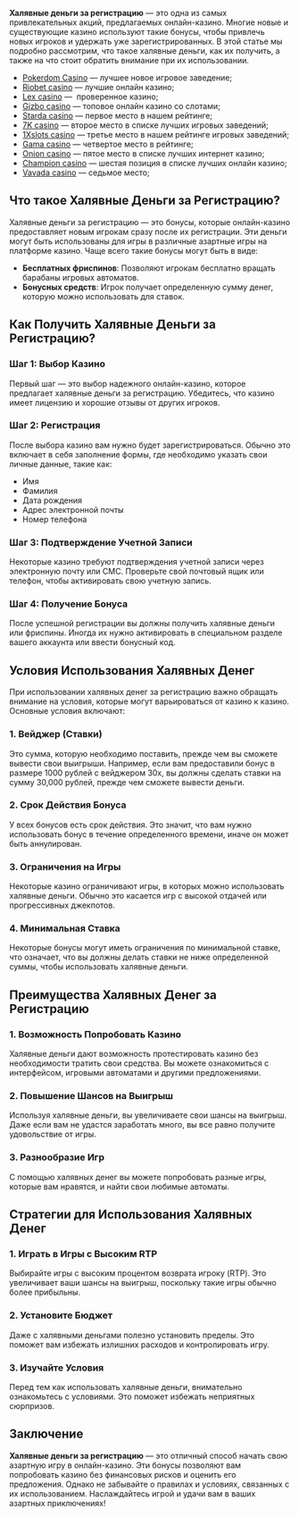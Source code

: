 **Халявные деньги за регистрацию** — это одна из самых привлекательных акций, предлагаемых онлайн-казино. Многие новые и существующие казино используют такие бонусы, чтобы привлечь новых игроков и удержать уже зарегистрированных. В этой статье мы подробно рассмотрим, что такое халявные деньги, как их получить, а также на что стоит обратить внимание при их использовании.

* [Pokerdom Casino](https://brandplay.link/FwVc4f) — лучшее новое игровое заведение;
* [Riobet casino](https://brandplay.link/TnjsxFvH) — лучшие онлайн казино;
* [Lex casino](https://brandplay.link/VMqNXPFs) —  проверенное казино;
* [Gizbo casino](https://brandplay.link/rvzLrVLp) — топовое онлайн казино со слотами;
* [Starda casino](https://brandplay.link/HDcDrxLk) — первое место в нашем рейтинге;
* [7K casino](https://brandplay.link/dd46bNgD) — второе место в списке лучших игровых заведений;
* [1Xslots casino](https://brandplay.link/J2ZbqMPZ) — третье место в нашем рейтинге игровых заведений;
* [Gama casino](https://brandplay.link/RD52jZbL) — четвертое место в рейтинге;
* [Onion casino](https://brandplay.link/8LcS6Djb) — пятое место в списке лучших интернет казино;
* [Champion casino](https://temon-gter.cfd/go/9n8?p56190p303844p3509t17502) — шестая позиция в списке лучших онлайн казино;
* [Vavada casino](https://vavadapartner.pro/?promo=75590753-cc8b-4c4a-8d71-99b7a2293439-jud\&target=register) — седьмое место;



## Что такое Халявные Деньги за Регистрацию?

Халявные деньги за регистрацию — это бонусы, которые онлайн-казино предоставляет новым игрокам сразу после их регистрации. Эти деньги могут быть использованы для игры в различные азартные игры на платформе казино. Чаще всего такие бонусы могут быть в виде:

* **Бесплатных фриспинов**: Позволяют игрокам бесплатно вращать барабаны игровых автоматов.
* **Бонусных средств**: Игрок получает определенную сумму денег, которую можно использовать для ставок.

## Как Получить Халявные Деньги за Регистрацию?

### Шаг 1: Выбор Казино

Первый шаг — это выбор надежного онлайн-казино, которое предлагает халявные деньги за регистрацию. Убедитесь, что казино имеет лицензию и хорошие отзывы от других игроков.

### Шаг 2: Регистрация

После выбора казино вам нужно будет зарегистрироваться. Обычно это включает в себя заполнение формы, где необходимо указать свои личные данные, такие как:

* Имя
* Фамилия
* Дата рождения
* Адрес электронной почты
* Номер телефона

### Шаг 3: Подтверждение Учетной Записи

Некоторые казино требуют подтверждения учетной записи через электронную почту или СМС. Проверьте свой почтовый ящик или телефон, чтобы активировать свою учетную запись.

### Шаг 4: Получение Бонуса

После успешной регистрации вы должны получить халявные деньги или фриспины. Иногда их нужно активировать в специальном разделе вашего аккаунта или ввести бонусный код.

## Условия Использования Халявных Денег

При использовании халявных денег за регистрацию важно обращать внимание на условия, которые могут варьироваться от казино к казино. Основные условия включают:

### 1. Вейджер (Ставки)

Это сумма, которую необходимо поставить, прежде чем вы сможете вывести свои выигрыши. Например, если вам предоставили бонус в размере 1000 рублей с вейджером 30x, вы должны сделать ставки на сумму 30,000 рублей, прежде чем сможете вывести деньги.

### 2. Срок Действия Бонуса

У всех бонусов есть срок действия. Это значит, что вам нужно использовать бонус в течение определенного времени, иначе он может быть аннулирован.

### 3. Ограничения на Игры

Некоторые казино ограничивают игры, в которых можно использовать халявные деньги. Обычно это касается игр с высокой отдачей или прогрессивных джекпотов.

### 4. Минимальная Ставка

Некоторые бонусы могут иметь ограничения по минимальной ставке, что означает, что вы должны делать ставки не ниже определенной суммы, чтобы использовать халявные деньги.

## Преимущества Халявных Денег за Регистрацию

### 1. Возможность Попробовать Казино

Халявные деньги дают возможность протестировать казино без необходимости тратить свои средства. Вы можете ознакомиться с интерфейсом, игровыми автоматами и другими предложениями.

### 2. Повышение Шансов на Выигрыш

Используя халявные деньги, вы увеличиваете свои шансы на выигрыш. Даже если вам не удастся заработать много, вы все равно получите удовольствие от игры.

### 3. Разнообразие Игр

С помощью халявных денег вы можете попробовать разные игры, которые вам нравятся, и найти свои любимые автоматы.

## Стратегии для Использования Халявных Денег

### 1. Играть в Игры с Высоким RTP

Выбирайте игры с высоким процентом возврата игроку (RTP). Это увеличивает ваши шансы на выигрыш, поскольку такие игры обычно более прибыльны.

### 2. Установите Бюджет

Даже с халявными деньгами полезно установить пределы. Это поможет вам избежать излишних расходов и контролировать игру.

### 3. Изучайте Условия

Перед тем как использовать халявные деньги, внимательно ознакомьтесь с условиями. Это поможет избежать неприятных сюрпризов.

## Заключение

**Халявные деньги за регистрацию** — это отличный способ начать свою азартную игру в онлайн-казино. Эти бонусы позволяют вам попробовать казино без финансовых рисков и оценить его предложения. Однако не забывайте о правилах и условиях, связанных с их использованием. Наслаждайтесь игрой и удачи вам в ваших азартных приключениях!

###
